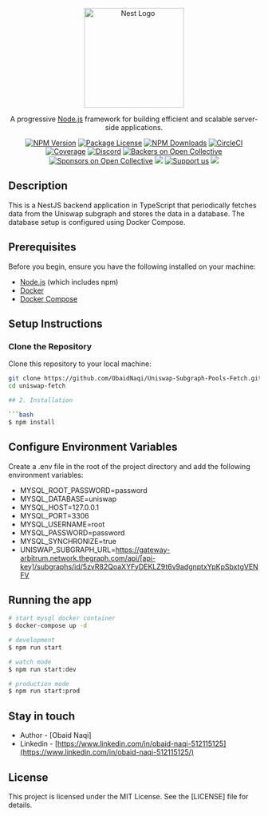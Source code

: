 <p align="center">
  <a href="http://nestjs.com/" target="blank"><img src="https://nestjs.com/img/logo-small.svg" width="200" alt="Nest Logo" /></a>
</p>

[circleci-image]: https://img.shields.io/circleci/build/github/nestjs/nest/master?token=abc123def456
[circleci-url]: https://circleci.com/gh/nestjs/nest

  <p align="center">A progressive <a href="http://nodejs.org" target="_blank">Node.js</a> framework for building efficient and scalable server-side applications.</p>
    <p align="center">
<a href="https://www.npmjs.com/~nestjscore" target="_blank"><img src="https://img.shields.io/npm/v/@nestjs/core.svg" alt="NPM Version" /></a>
<a href="https://www.npmjs.com/~nestjscore" target="_blank"><img src="https://img.shields.io/npm/l/@nestjs/core.svg" alt="Package License" /></a>
<a href="https://www.npmjs.com/~nestjscore" target="_blank"><img src="https://img.shields.io/npm/dm/@nestjs/common.svg" alt="NPM Downloads" /></a>
<a href="https://circleci.com/gh/nestjs/nest" target="_blank"><img src="https://img.shields.io/circleci/build/github/nestjs/nest/master" alt="CircleCI" /></a>
<a href="https://coveralls.io/github/nestjs/nest?branch=master" target="_blank"><img src="https://coveralls.io/repos/github/nestjs/nest/badge.svg?branch=master#9" alt="Coverage" /></a>
<a href="https://discord.gg/G7Qnnhy" target="_blank"><img src="https://img.shields.io/badge/discord-online-brightgreen.svg" alt="Discord"/></a>
<a href="https://opencollective.com/nest#backer" target="_blank"><img src="https://opencollective.com/nest/backers/badge.svg" alt="Backers on Open Collective" /></a>
<a href="https://opencollective.com/nest#sponsor" target="_blank"><img src="https://opencollective.com/nest/sponsors/badge.svg" alt="Sponsors on Open Collective" /></a>
  <a href="https://paypal.me/kamilmysliwiec" target="_blank"><img src="https://img.shields.io/badge/Donate-PayPal-ff3f59.svg"/></a>
    <a href="https://opencollective.com/nest#sponsor"  target="_blank"><img src="https://img.shields.io/badge/Support%20us-Open%20Collective-41B883.svg" alt="Support us"></a>
  <a href="https://twitter.com/nestframework" target="_blank"><img src="https://img.shields.io/twitter/follow/nestframework.svg?style=social&label=Follow"></a>
</p>
  <!--[![Backers on Open Collective](https://opencollective.com/nest/backers/badge.svg)](https://opencollective.com/nest#backer)
  [![Sponsors on Open Collective](https://opencollective.com/nest/sponsors/badge.svg)](https://opencollective.com/nest#sponsor)-->

## Description

This is a NestJS backend application in TypeScript that periodically fetches data from the Uniswap subgraph and stores the data in a database. The database setup is configured using Docker Compose.

## Prerequisites

Before you begin, ensure you have the following installed on your machine:

- [Node.js](https://nodejs.org/) (which includes npm)
- [Docker](https://www.docker.com/)
- [Docker Compose](https://docs.docker.com/compose/)

## Setup Instructions

### Clone the Repository

Clone this repository to your local machine:

```bash
git clone https://github.com/ObaidNaqi/Uniswap-Subgraph-Pools-Fetch.git
cd uniswap-fetch

## 2. Installation

```bash
$ npm install
```

## Configure Environment Variables

Create a .env file in the root of the project directory and add the following environment variables:

- MYSQL_ROOT_PASSWORD=password
- MYSQL_DATABASE=uniswap
- MYSQL_HOST=127.0.0.1
- MYSQL_PORT=3306
- MYSQL_USERNAME=root
- MYSQL_PASSWORD=password
- MYSQL_SYNCHRONIZE=true 
- UNISWAP_SUBGRAPH_URL=https://gateway-arbitrum.network.thegraph.com/api/[api-key]/subgraphs/id/5zvR82QoaXYFyDEKLZ9t6v9adgnptxYpKpSbxtgVENFV

## Running the app

```bash
# start mysql docker container
$ docker-compose up -d

# development
$ npm run start

# watch mode
$ npm run start:dev

# production mode
$ npm run start:prod
```

## Stay in touch

- Author - [Obaid Naqi]
- Linkedin - [https://www.linkedin.com/in/obaid-naqi-512115125](https://www.linkedin.com/in/obaid-naqi-512115125/)


## License

This project is licensed under the MIT License. See the [LICENSE] file for details.
